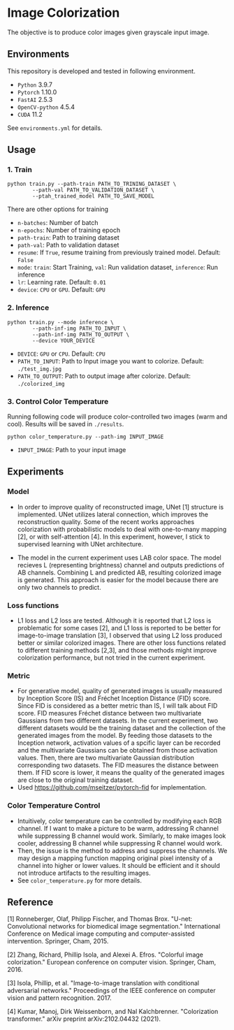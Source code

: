 # Image Colorization 
The objective is to produce color images given grayscale input image. 

## Environments
This repository is developed and tested in following environment. 
- `Python` 3.9.7
- `Pytorch` 1.10.0
- `FastAI` 2.5.3
- `OpenCV-python` 4.5.4
- `CUDA` 11.2

See `environments.yml` for details. 



## Usage

### 1. Train

```
python train.py --path-train PATH_TO_TRINING_DATASET \
        --path-val PATH_TO_VALIDATION_DATASET \
        --ptah_trained_model PATH_TO_SAVE_MODEL
```

There are other options for training
- `n-batches`: Number of batch
- `n-epochs`: Number of training epoch
- `path-train`: Path to training dataset
- `path-val`: Path to validation dataset
- `resume`: If `True`, resume training from previously trained model. Default: `False`
- `mode`: `train`: Start Training, `val`: Run validation dataset, `inference`: Run inference
- `lr`: Learning rate. Default: `0.01`
- `device`: `CPU` or `GPU`. Default: `GPU`

### 2. Inference

```
python train.py --mode inference \ 
        --path-inf-img PATH_TO_INPUT \  
        --path-inf-img PATH_TO_OUTPUT \
        --device YOUR_DEVICE
```

- `DEVICE`: `GPU` or `CPU`. Default: `CPU`
- `PATH_TO_INPUT`: Path to Input image you want to colorize. Default: `./test_img.jpg`
- `PATH_TO_OUTPUT`: Path to output image after colorize. Default: `./colorized_img`


### 3. Control Color Temperature

Running following code will produce color-controlled two images (warm and cool). Results will be saved in `./results`. 
 
```
python color_temperature.py --path-img INPUT_IMAGE
```

- `INPUT_IMAGE`: Path to your input image



## Experiments

### Model
- In order to improve quality of reconstructed image, UNet [1] structure is implemented. UNet utilizes lateral connection, which improves the reconstruction quality. Some of the recent works approaches colorization with probabilistic models to deal with one-to-many mapping [2], or with self-attention [4]. In this experiment, however, I stick to supervised learning with UNet architecture. 

- The model in the current experiment uses LAB color space. The model recieves L (representing brightness) channel and outputs predictions of AB channels. Combining L and predicted AB, resulting colorized image is generated. This approach is easier for the model because there are only two channels to predict. 

### Loss functions
- L1 loss and L2 loss are tested. Although it is reported that L2 loss is problematic for some cases [2], and L1 loss is reported to be better for image-to-image translation [3], I observed that using L2 loss produced better or similar colorized images. There are other loss functions related to different training methods [2,3], and those methods might improve colorization performance, but not tried in the current experiment. 

### Metric
- For generative model, quality of generated images is usually measured by Inception Score (IS) and Fréchet Inception Distance (FID) score. Since FID is considered as a better metric than IS, I will talk about FID score. FID measures Fréchet distance between two multivariate Gaussians from two different datasets. In the current experiment, two different datasets would be the training dataset and the collection of the generated images from the model. By feeding those datasets to the Inception network, activation values of a spcific layer can be recorded and the multivariate Gaussians can be obtained from those activation values. Then, there are two multivariate Gaussian distribution corresponding two datasets. The FID measures the distance between them. If FID score is lower, it means the quality of the generated images are close to the original training dataset. 
- Used https://github.com/mseitzer/pytorch-fid for implementation. 

### Color Temperature Control
- Intuitively, color temperature can be controlled by modifying each RGB channel. If I want to make a picture to be warm, addressing R channel while suppressing B channel would work. Similarly, to make images look cooler, addressing B channel while suppressing R channel would work. 
- Then, the issue is the method to address and suppress the channels. We may design a mapping function mapping original pixel intensity of a channel into higher or lower values. It should be efficient and it should not introduce artifacts to the resulting images. 
- See `color_temperature.py` for more details. 




## Reference

[1] Ronneberger, Olaf, Philipp Fischer, and Thomas Brox. "U-net: Convolutional networks for biomedical image segmentation." International Conference on Medical image computing and computer-assisted intervention. Springer, Cham, 2015.

[2] Zhang, Richard, Phillip Isola, and Alexei A. Efros. "Colorful image colorization." European conference on computer vision. Springer, Cham, 2016.

[3] Isola, Phillip, et al. "Image-to-image translation with conditional adversarial networks." Proceedings of the IEEE conference on computer vision and pattern recognition. 2017.

[4] Kumar, Manoj, Dirk Weissenborn, and Nal Kalchbrenner. "Colorization transformer." arXiv preprint arXiv:2102.04432 (2021).

